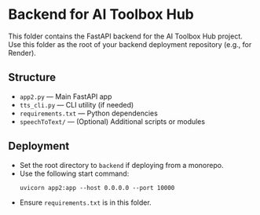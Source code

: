 # Backend for AI Toolbox Hub

This folder contains the FastAPI backend for the AI Toolbox Hub project. Use this folder as the root of your backend deployment repository (e.g., for Render).

## Structure
- `app2.py` — Main FastAPI app
- `tts_cli.py` — CLI utility (if needed)
- `requirements.txt` — Python dependencies
- `speechToText/` — (Optional) Additional scripts or modules

## Deployment
- Set the root directory to `backend` if deploying from a monorepo.
- Use the following start command:
  ```
  uvicorn app2:app --host 0.0.0.0 --port 10000
  ```
- Ensure `requirements.txt` is in this folder. 